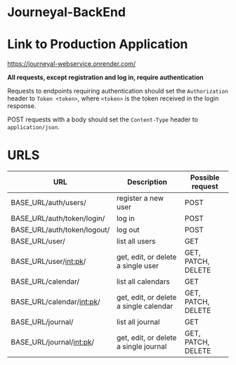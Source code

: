 # Journeyal-BackEnd

# Link to Production Application
https://journeyal-webservice.onrender.com/

**All requests, except registration and log in, require authentication**

Requests to endpoints requiring authentication should set the `Authorization` header to `Token <token>`, where `<token>` is the token received in the login response.

POST requests with a body should set the `Content-Type` header to `application/json`.

# URLS
| URL	| Description | Possible request |
| -----|-----|-----| 
| BASE_URL/auth/users/| register a new user | POST |
| BASE_URL/auth/token/login/ | log in | POST |
| BASE_URL/auth/token/logout/ | log out | POST |
| BASE_URL/user/ | list all users | GET |
| BASE_URL/user/<int:pk>/ | get, edit, or delete a single user | GET, PATCH, DELETE |
| BASE_URL/calendar/ | list all calendars | GET |
| BASE_URL/calendar/<int:pk>/ | get, edit, or delete a single calendar | GET, PATCH, DELETE |
| BASE_URL/journal/ | list all journal | GET |
| BASE_URL/journal/<int:pk>/ | get, edit, or delete a single journal | GET, PATCH, DELETE |
